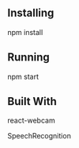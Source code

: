 ## Installing

npm install


## Running

npm start


## Built With

react-webcam

SpeechRecognition
